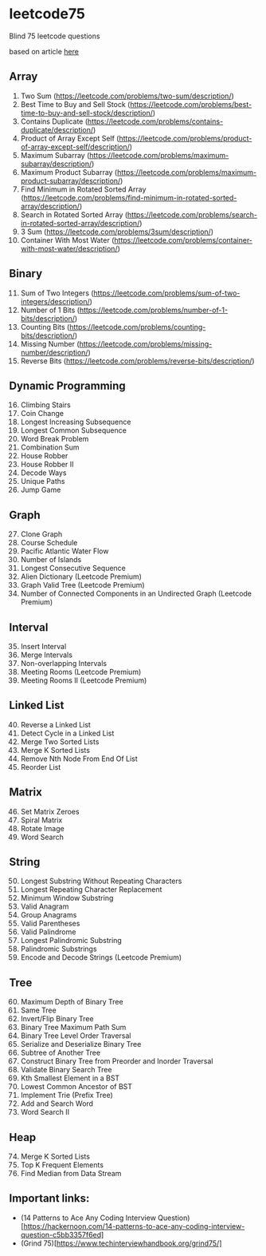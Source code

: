 # leetcode75
Blind 75 leetcode questions

based on article [here](https://leetcode.com/discuss/general-discussion/460599/blind-75-leetcode-questions)

## Array
1. Two Sum (https://leetcode.com/problems/two-sum/description/)
2. Best Time to Buy and Sell Stock (https://leetcode.com/problems/best-time-to-buy-and-sell-stock/description/)
3. Contains Duplicate (https://leetcode.com/problems/contains-duplicate/description/)
4. Product of Array Except Self (https://leetcode.com/problems/product-of-array-except-self/description/)
5. Maximum Subarray (https://leetcode.com/problems/maximum-subarray/description/)
6. Maximum Product Subarray (https://leetcode.com/problems/maximum-product-subarray/description/)
7. Find Minimum in Rotated Sorted Array (https://leetcode.com/problems/find-minimum-in-rotated-sorted-array/description/)
8. Search in Rotated Sorted Array (https://leetcode.com/problems/search-in-rotated-sorted-array/description/)
9. 3 Sum (https://leetcode.com/problems/3sum/description/)
10. Container With Most Water (https://leetcode.com/problems/container-with-most-water/description/)

## Binary

11. Sum of Two Integers (https://leetcode.com/problems/sum-of-two-integers/description/)
12. Number of 1 Bits (https://leetcode.com/problems/number-of-1-bits/description/)
13. Counting Bits (https://leetcode.com/problems/counting-bits/description/)
14. Missing Number (https://leetcode.com/problems/missing-number/description/)
15. Reverse Bits (https://leetcode.com/problems/reverse-bits/description/)

## Dynamic Programming

16. Climbing Stairs
17. Coin Change
18. Longest Increasing Subsequence
19. Longest Common Subsequence
20. Word Break Problem
21. Combination Sum
22. House Robber
23. House Robber II
24. Decode Ways
25. Unique Paths
26. Jump Game

## Graph

27. Clone Graph
28. Course Schedule
29. Pacific Atlantic Water Flow
30. Number of Islands
31. Longest Consecutive Sequence
32. Alien Dictionary (Leetcode Premium)
33. Graph Valid Tree (Leetcode Premium)
34. Number of Connected Components in an Undirected Graph (Leetcode Premium)

## Interval

35. Insert Interval
36. Merge Intervals
37. Non-overlapping Intervals
38. Meeting Rooms (Leetcode Premium)
39. Meeting Rooms II (Leetcode Premium)

## Linked List

40. Reverse a Linked List
41. Detect Cycle in a Linked List
42. Merge Two Sorted Lists
43. Merge K Sorted Lists
44. Remove Nth Node From End Of List
45. Reorder List

## Matrix

46. Set Matrix Zeroes
47. Spiral Matrix
48. Rotate Image
49. Word Search

## String

50. Longest Substring Without Repeating Characters
51. Longest Repeating Character Replacement
52. Minimum Window Substring
53. Valid Anagram
54. Group Anagrams
55. Valid Parentheses
56. Valid Palindrome
57. Longest Palindromic Substring
58. Palindromic Substrings
59. Encode and Decode Strings (Leetcode Premium)

## Tree

60. Maximum Depth of Binary Tree
61. Same Tree
62. Invert/Flip Binary Tree
63. Binary Tree Maximum Path Sum
64. Binary Tree Level Order Traversal
65. Serialize and Deserialize Binary Tree
66. Subtree of Another Tree
67. Construct Binary Tree from Preorder and Inorder Traversal
68. Validate Binary Search Tree
69. Kth Smallest Element in a BST
70. Lowest Common Ancestor of BST
71. Implement Trie (Prefix Tree)
72. Add and Search Word
73. Word Search II

## Heap

74. Merge K Sorted Lists
75. Top K Frequent Elements
76. Find Median from Data Stream

## Important links:

- (14 Patterns to Ace Any Coding Interview Question)[https://hackernoon.com/14-patterns-to-ace-any-coding-interview-question-c5bb3357f6ed]
- (Grind 75)[https://www.techinterviewhandbook.org/grind75/]
